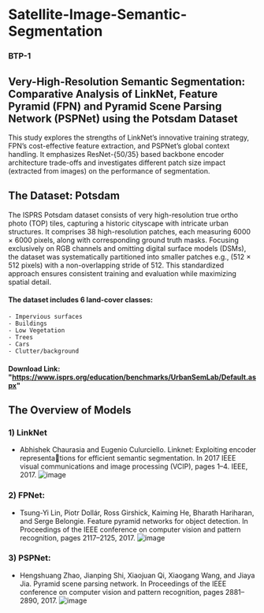 # Satellite-Image-Semantic-Segmentation
### BTP-1

## Very-High-Resolution Semantic Segmentation: Comparative Analysis of LinkNet, Feature Pyramid (FPN) and Pyramid Scene Parsing Network (PSPNet) using the Potsdam Dataset

This study explores the strengths of LinkNet’s innovative training strategy, FPN’s cost-effective feature extraction, and PSPNet’s global context handling. It emphasizes ResNet-{50/35} based backbone encoder architecture trade-offs and investigates different patch size impact (extracted from images) on the performance of segmentation. 

## The Dataset: Potsdam
The ISPRS Potsdam dataset consists of very high-resolution true ortho photo (TOP) tiles, capturing a historic cityscape with intricate urban structures. It comprises 38 high-resolution patches, each measuring 6000 × 6000 pixels, along with corresponding ground truth masks. Focusing exclusively on RGB channels and omitting digital surface models (DSMs), the dataset was systematically partitioned into smaller patches e.g., (512 × 512 pixels) with a non-overlapping stride of 512. This standardized approach ensures consistent training and evaluation while maximizing spatial detail. 
#### The dataset includes 6 land-cover classes: 
    - Impervious surfaces
    - Buildings
    - Low Vegetation
    - Trees
    - Cars
    - Clutter/background
#### Download Link: "https://www.isprs.org/education/benchmarks/UrbanSemLab/Default.aspx"

## The Overview of Models
### 1) LinkNet
- Abhishek Chaurasia and Eugenio Culurciello. Linknet: Exploiting encoder representations for efficient semantic segmentation. In 2017 IEEE visual communications and image processing (VCIP), pages 1–4. IEEE, 2017.
![image](https://github.com/user-attachments/assets/29a4762e-8ca8-476a-8d60-d979b4075628)

### 2) FPNet: 
- Tsung-Yi Lin, Piotr Dollár, Ross Girshick, Kaiming He, Bharath Hariharan, and Serge Belongie. Feature pyramid networks for object detection. In Proceedings of the IEEE conference on computer vision and pattern recognition, pages 2117–2125, 2017.
![image](https://github.com/user-attachments/assets/5ef730a7-ebf7-47e4-8c68-9194cf0822c0)

### 3) PSPNet:
- Hengshuang Zhao, Jianping Shi, Xiaojuan Qi, Xiaogang Wang, and Jiaya Jia. Pyramid scene parsing network. In Proceedings of the IEEE conference on computer vision and pattern recognition, pages 2881–2890, 2017.
![image](https://github.com/user-attachments/assets/3afde5c7-280c-4e36-81e3-2baf870a0e84)


